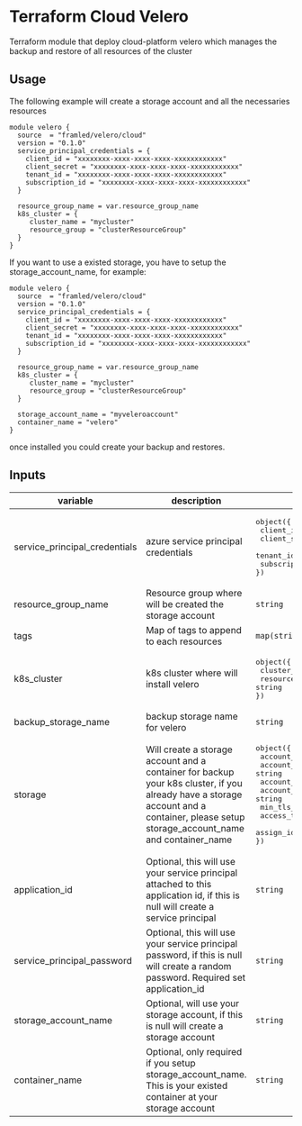# Terraform Cloud Velero

Terraform module that deploy cloud-platform velero which manages the backup and restore of all resources of the cluster

## Usage

The following example will create a storage account and all the necessaries resources
```
module velero {
  source  = "framled/velero/cloud"
  version = "0.1.0"
  service_principal_credentials = {
    client_id = "xxxxxxxx-xxxx-xxxx-xxxx-xxxxxxxxxxxx"
    client_secret = "xxxxxxxx-xxxx-xxxx-xxxx-xxxxxxxxxxxx"
    tenant_id = "xxxxxxxx-xxxx-xxxx-xxxx-xxxxxxxxxxxx"
    subscription_id = "xxxxxxxx-xxxx-xxxx-xxxx-xxxxxxxxxxxx"
  }

  resource_group_name = var.resource_group_name
  k8s_cluster = {
     cluster_name = "mycluster"
     resource_group = "clusterResourceGroup"
  }
}
```
If you want to use a existed storage, you have to setup the storage_account_name, for example:


```
module velero {
  source  = "framled/velero/cloud"
  version = "0.1.0"
  service_principal_credentials = {
    client_id = "xxxxxxxx-xxxx-xxxx-xxxx-xxxxxxxxxxxx"
    client_secret = "xxxxxxxx-xxxx-xxxx-xxxx-xxxxxxxxxxxx"
    tenant_id = "xxxxxxxx-xxxx-xxxx-xxxx-xxxxxxxxxxxx"
    subscription_id = "xxxxxxxx-xxxx-xxxx-xxxx-xxxxxxxxxxxx"
  }

  resource_group_name = var.resource_group_name
  k8s_cluster = {
     cluster_name = "mycluster"
     resource_group = "clusterResourceGroup"
  }

  storage_account_name = "myveleroaccount"
  container_name = "velero"
}
```
 
once installed you could create your backup and restores.
 
## Inputs


| variable | description | type | default | required |
|--------------|--------------|--------------|--------------|:--------------:|
| service_principal_credentials | azure service principal credentials | <pre>object({<br>  client_id = string<br>  client_secret = string<br>  tenant_id = string<br>  subscription_id = string<br>})</pre> | {} | yes |
| resource_group_name | Resource group where will be created the storage account | `string` | "" | yes |
| tags | Map of tags to append to each resources | `map(string)` | {} | no, but recomended |
| k8s_cluster | k8s cluster where will install velero | <pre>object({<br>  cluster_name = string<br>  resource_group = string<br>})</pre> | {} | yes |
| backup_storage_name | backup storage name for velero | `string` | `default` | no |
| storage | Will create a storage account and a container for backup your k8s cluster, if you already have a storage account and a container, please setup storage_account_name and container_name | <pre>object({<br>  account_name = string<br>  account_kind = string<br>  account_tier = string<br>  account_replication_type = string<br>  min_tls_version = string<br>  access_tier = string<br>  assign_identity = bool<br>})</pre> | <pre>{<br>  account_name = "velero"<br>  account_kind = "BlobStorage"<br>  account_tier = "Standard"<br>  account_replication_type = "GRS"<br>  access_tier = "Hot"<br>  min_tls_version = "TLS1_2"<br>  assign_identity = true<br>}</pre> | no |
| application_id |Optional, this will use your service principal attached to this application id, if this is null will create a service principal | `string` | "" | no |
| service_principal_password |Optional, this will use your service principal password, if this is null will create a random password. Required set application_id | `string` | "" | no |
| storage_account_name |Optional, will use your storage account, if this is null will create a storage account | `string` | "" | no |
| container_name |Optional, only required if you setup storage_account_name. This is your existed container at your storage account | `string` | "" | no |

